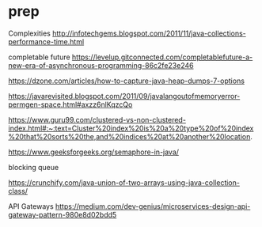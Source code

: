 # prep

Complexities
http://infotechgems.blogspot.com/2011/11/java-collections-performance-time.html

completable future
https://levelup.gitconnected.com/completablefuture-a-new-era-of-asynchronous-programming-86c2fe23e246


https://dzone.com/articles/how-to-capture-java-heap-dumps-7-options

https://javarevisited.blogspot.com/2011/09/javalangoutofmemoryerror-permgen-space.html#axzz6nlKqzcQo


https://www.guru99.com/clustered-vs-non-clustered-index.html#:~:text=Cluster%20index%20is%20a%20type%20of%20index%20that%20sorts%20the,and%20indices%20at%20another%20location.


https://www.geeksforgeeks.org/semaphore-in-java/


blocking queue

https://crunchify.com/java-union-of-two-arrays-using-java-collection-class/


API Gateways
https://medium.com/dev-genius/microservices-design-api-gateway-pattern-980e8d02bdd5
